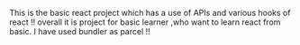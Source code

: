 This is the basic react project which has a use of APIs and various hooks of react !! overall it is project for basic learner ,who want to learn react from basic. I have used bundler as parcel !!
